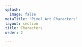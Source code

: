 ```yaml
---
splash:
  image: false
metaTitle: 'Pixel Art Characters'
layout: section
title: Characters
order: 2

---
```

